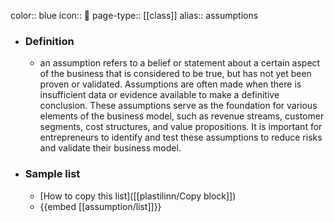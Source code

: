 color:: blue
icon:: 🔮
page-type:: [[class]]
alias:: assumptions

- ### Definition 
  - an assumption refers to a belief or statement about a certain aspect of the business that is considered to be true, but has not yet been proven or validated. Assumptions are often made when there is insufficient data or evidence available to make a definitive conclusion. These assumptions serve as the foundation for various elements of the business model, such as revenue streams, customer segments, cost structures, and value propositions. It is important for entrepreneurs to identify and test these assumptions to reduce risks and validate their business model.
- ### Sample list
  - [How to copy this list]([[plastilinn/Copy block]])
  - {{embed [[assumption/list]]}}



